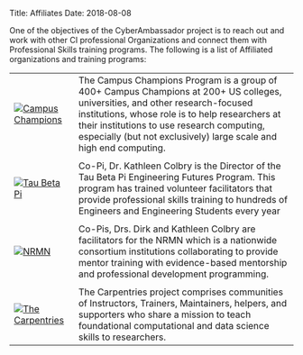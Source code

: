 Title: Affiliates
Date: 2018-08-08

One of the objectives of the CyberAmbassador project is to reach out and work with other CI professional Organizations and connect them with Professional Skills training programs. The following is a list of Affiliated organizations and training programs:

|   |   |
|---|---|
| [![Campus Champions](//www.xsede.org/wwwteragrid/archive/image/image_gallery%3Fuuid=554fecca-1a37-44d0-826f-afad9470153d&groupId=298192&t=1291845274821)](//www.xsede.org/community-engagement/campus-champions)  | The Campus Champions Program is a group of 400+ Campus Champions at 200+ US colleges, universities, and other research-focused institutions, whose role is to help researchers at their institutions to use research computing, especially (but not exclusively) large scale and high end computing. |
|   |   |
| [![Tau Beta Pi](//www.tbp.org/Images/Logos/NewLogo.jpg)](//www.tbp.org/)  |  Co-Pi, Dr. Kathleen Colbry is the Director of the Tau Beta Pi Engineering Futures Program.  This program has trained volunteer facilitators that provide professional skills training to hundreds of Engineers and Engineering Students every year |
|   |   |
| [![NRMN](//nrmncan-sites.uchicago.edu/sites/nrmncan.uchicago.edu/files/styles/columnwidth-wider/public/uploads/images/NRMN%20Vert%20w%20Titletag.png?itok=ScMS2gLj)](//nrmnet.net/)  |  Co-Pis, Drs. Dirk and Kathleen Colbry are facilitators for the NRMN which is a nationwide consortium institutions collaborating to provide mentor training with evidence-based mentorship and professional development programming. |
|   |   |
| [![The Carpentries](//carpentries.org/assets/img/TheCarpentries.svg)](//carpentries.org/)  |  The Carpentries project comprises communities of Instructors, Trainers, Maintainers, helpers, and supporters who share a mission to teach foundational computational and data science skills to researchers.   |
